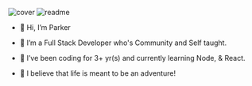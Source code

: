 
![cover](https://github.com/Particus17/Particus17/assets/95663799/adec2f10-2041-4247-adc3-f9ee1fe6d419)
![readme](https://github.com/Particus17/Particus17/assets/95663799/cb534d7c-9276-4d79-91b2-68cde64c96bf)

- 👋 Hi, I’m Parker

- 👀 I’m a Full Stack Developer who's Community and Self taught.
- 🌱 I’ve been coding for 3+ yr(s) and currently learning Node, & React.

- 🌱 I believe that life is meant to be an adventure!




